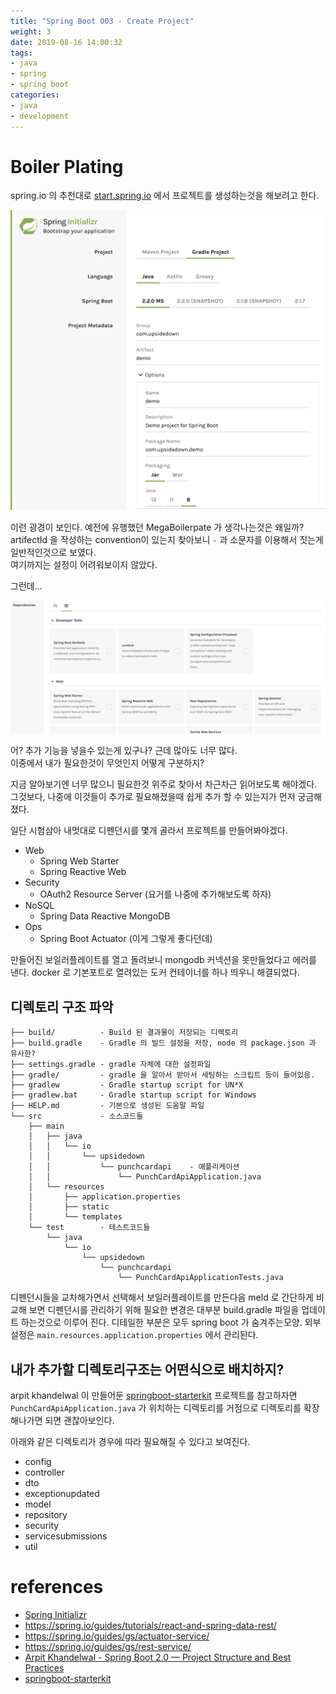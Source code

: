 ```yaml
---
title: "Spring Boot 003 - Create Project"
weight: 3
date: 2019-08-16 14:00:32
tags:
- java
- spring
- spring boot
categories:
- java
- development
---
```


# Boiler Plating

spring.io 의 추천대로 [start.spring.io](start.spring.io) 에서 프로젝트를 생성하는것을 해보려고 한다.

![](spring-initializr.png)

이런 광경이 보인다. 예전에 유행했던 MegaBoilerpate 가 생각나는것은 왜일까?  
artifectId 을 작성하는 convention이 있는지 찾아보니 `-` 과 소문자를 이용해서 짓는게 일반적인것으로 보였다.  
여기까지는 설정이 어려워보이지 않았다.  

그런데...

![](dependencies.png)

어? 추가 기능을 넣을수 있는게 있구나? 근데 많아도 너무 많다.  
이중에서 내가 필요한것이 무엇인지 어떻게 구분하지?

지금 알아보기엔 너무 많으니 필요한것 위주로 찾아서 차근차근 읽어보도록 해야겠다.  
그것보다, 나중에 이것들이 추가로 필요해졌을때 쉽게 추가 할 수 있는지가 먼저 궁금해졌다.

일단 시험삼아 내멋대로 디펜던시를 몇개 골라서 프로젝트를 만들어봐야겠다.

* Web
  * Spring Web Starter
  * Spring Reactive Web
* Security
  * OAuth2 Resource Server (요거를 나중에 추가해보도록 하자)
* NoSQL
  * Spring Data Reactive MongoDB
* Ops
  * Spring Boot Actuator (이게 그렇게 좋다던데)

만들어진 보일러플레이트를 열고 돌려보니 mongodb 커넥션을 못만들었다고 에러를 낸다.
docker 로 기본포트로 열려있는 도커 컨테이너를 하나 띄우니 해결되었다.


## 디렉토리 구조 파악

```
├── build/          - Build 된 결과물이 저장되는 디렉토리
├── build.gradle    - Gradle 의 빌드 설정을 저장, node 의 package.json 과 유사한?
├── settings.gradle - gradle 자체에 대한 설정파일
├── gradle/         - gradle 을 알아서 받아서 세팅하는 스크립트 등이 들어있음.
├── gradlew         - Gradle startup script for UN*X
├── gradlew.bat     - Gradle startup script for Windows
├── HELP.md         - 기본으로 생성된 도움말 파일
└── src             - 소스코드들
    ├── main
    │   ├── java
    │   │   └── io
    │   │       └── upsidedown
    │   │           └── punchcardapi    - 애플리케이션
    │   │               └── PunchCardApiApplication.java
    │   └── resources
    │       ├── application.properties
    │       ├── static
    │       └── templates
    └── test        - 테스트코드들
        └── java
            └── io
                └── upsidedown
                    └── punchcardapi
                        └── PunchCardApiApplicationTests.java

```

디펜던시들을 교차해가면서 선택해서 보일러플레이트를 만든다음 meld 로 간단하게 비교해 보면 디펜던시를 관리하기 위해 필요한 변경은 대부분 build.gradle 파일을 업데이트 하는것으로 이루어 진다. 디테일한 부분은 모두 spring boot 가 숨겨주는모양.
외부 설정은 `main.resources.application.properties` 에서 관리된다.

## 내가 추가할 디렉토리구조는 어떤식으로 배치하지?
arpit khandelwal 이 만들어둔 [springboot-starterkit](https://github.com/khandelwal-arpit/springboot-starterkit) 프로젝트를 참고하자면 `PunchCardApiApplication.java` 가 위치하는 디렉토리를 거점으로 디렉토리를 확장해나가면 되면 괜찮아보인다.

아래와 같은 디렉토리가 경우에 따라 필요해질 수 있다고 보여진다.

* config
* controller
* dto
* exceptionupdated
* model
* repository
* security
* servicesubmissions
* util


# references
* [Spring Initializr](https://start.spring.io)
* https://spring.io/guides/tutorials/react-and-spring-data-rest/
* https://spring.io/guides/gs/actuator-service/
* https://spring.io/guides/gs/rest-service/
* [Arpit Khandelwal - Spring Boot 2.0 — Project Structure and Best Practices](https://medium.com/the-resonant-web/spring-boot-2-0-starter-kit-part-1-23ddff0c7da2)
* [springboot-starterkit](https://github.com/khandelwal-arpit/springboot-starterkit) 
